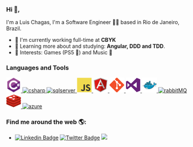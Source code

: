 ### Hi 👋,

I'm a Luis Chagas, I'm a Software Engineer 👨‍💻 based in Rio de Janeiro, Brazil.

- 🏢 I'm currently working full-time at **CBYK**
- 🌱 Learning more about and studying: **Angular, DDD and TDD**.
- 👾 Interests: Games (PS5 💙) and Music 🎵

### Languages and Tools

<a href="https://docs.microsoft.com/en-us/dotnet/csharp/" target="_blank">
    <img
      src="https://raw.githubusercontent.com/devicons/devicon/9c6bfdb9783cdfe1018666ed76adcfd3eab6fad6/icons/csharp/csharp-original.svg"
      alt="csharp"
      width="40"
      height="40"
    />
</a>

<a href="https://dotnet.microsoft.com/" target="_blank">
    <img
      src="https://upload.wikimedia.org/wikipedia/commons/e/ee/.NET_Core_Logo.svg"
      alt="csharp"
      width="40"
      height="40"
    />
</a>

<a href="https://www.microsoft.com/en-us/sql-server" target="_blank">
    <img
      src="https://svgshare.com/i/QFm.svg"
      alt="sqlserver"
      width="40"
      height="40"
    />
</a>

<a href="https://www.javascript.com/" target="_blank">
    <img
      src="https://raw.githubusercontent.com/devicons/devicon/9c6bfdb9783cdfe1018666ed76adcfd3eab6fad6/icons/javascript/javascript-original.svg"
      alt="javascript"
      width="40"
      height="40"
    />
</a>

<a href="https://angular.io/" target="_blank">
    <img
      src="https://raw.githubusercontent.com/devicons/devicon/9c6bfdb9783cdfe1018666ed76adcfd3eab6fad6/icons/angularjs/angularjs-original.svg"
      alt="angular"
      width="40"
      height="40"
    />
</a>

<a href="https://git-scm.com/" target="_blank">
    <img
      src="https://raw.githubusercontent.com/devicons/devicon/9c6bfdb9783cdfe1018666ed76adcfd3eab6fad6/icons/git/git-original.svg"
      alt="git"
      width="40"
      height="40"
    />
</a>

<a href="https://visualstudio.microsoft.com/" target="_blank">
    <img
      src="https://raw.githubusercontent.com/devicons/devicon/9c6bfdb9783cdfe1018666ed76adcfd3eab6fad6/icons/visualstudio/visualstudio-plain.svg"
      alt="visual studio"
      width="40"
      height="40"
    />
</a>

<a href="https://www.docker.com/" target="_blank">
    <img
      src="https://raw.githubusercontent.com/devicons/devicon/9c6bfdb9783cdfe1018666ed76adcfd3eab6fad6/icons/docker/docker-original.svg"
      alt="docker"
      width="40"
      height="40"
    />
  </a>
    <a href="https://www.rabbitmq.com" target="_blank">
    <img
      src="https://www.vectorlogo.zone/logos/rabbitmq/rabbitmq-icon.svg"
      alt="rabbitMQ"
      width="40"
      height="40"
    />
  </a>
 <a href="https://www.redis.com" target="_blank">
    <img
      src="https://raw.githubusercontent.com/devicons/devicon/9c6bfdb9783cdfe1018666ed76adcfd3eab6fad6/icons/redis/redis-original.svg"
      alt="redis"
      width="40"
      height="40"
    />
  </a>
 <a href="https://www.azure.com" target="_blank">
    <img
      src="https://upload.wikimedia.org/wikipedia/commons/a/a8/Microsoft_Azure_Logo.svg"
      alt="azure"
      width="45"
      height="45"
    />
  </a> 

  ### Find me around the web 🌎:
- [![Linkedin Badge](https://img.shields.io/badge/-Luis%20Chagas-0072b1?style=flat&logo=Linkedin&logoColor=white)](https://www.linkedin.com/in/lfchagas/ "Connect on LinkedIn") [![Twitter Badge](https://img.shields.io/badge/-@lfchagas1-00acee?style=flat&logo=Twitter&logoColor=white)](https://twitter.com/intent/follow?screen_name=lfchagas1 "Follow on Twitter") ![](https://komarev.com/ghpvc/?username=luischagas)
